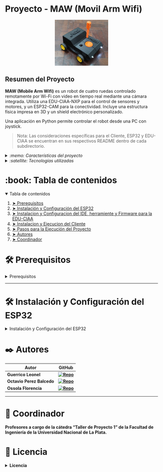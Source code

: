 <!-- Titulo del proyecto -->

# Proyecto - MAW (Movil Arm Wifi)

<!-- Logo -->
<div align="center">
  <img src="https://github.com/leonelg99/TDP1-MAW/blob/main/docs/maw.jpg" width="35%">
</div>

<!-- Descripción del proyecto -->

<h2 id="resumen-del-proyecto">Resumen del Proyecto</h2>
<p><strong>MAW (Mobile Arm Wifi)</strong> es un robot de cuatro ruedas controlado remotamente por Wi-Fi con video en tiempo real mediante una cámara integrada. Utiliza una EDU-CIAA-NXP para el control de sensores y motores, y un ESP32-CAM para la conectividad. Incluye una estructura física impresa en 3D y un shield electrónico personalizado.</p>
<p>Una aplicación en Python permite controlar el robot desde una PC con joystick.</p>
<blockquote>Nota: Las consideraciones específicas para el Cliente, ESP32 y EDU-CIAA se encuentran en sus respectivos README dentro de cada subdirectorio.</blockquote>


<details>
  <summary><i>:memo: Características del proyecto</i></summary>
  <ol>
  <li>Control remoto por joystick (movimiento, luces, cámara)</li>
  <li>Transmisión de video SVGA (800x600)</li>
  <li>Diseño modular (ESP32-CAM / EDU-CIAA / App PC)</li>
  <li>Código embebido con FreeRTOS y sAPI</li>
  </ol>
</details>

<details> 
  <summary><i>:satellite: Tecnologías utilizadas</i></summary>
  <ol> 
    <li>Software:</li>
    <ul>
      <li>C (sAPI para EDU-CIAA)</li>
      <li>Arduino + FreeRTOS (ESP32)</li>
      <li>Python 3 (Tkinter, Pygame, Pillow)</li>
      <li>Proteus (diseño de PCB)</li>
    </ul>
    <li>Hardmware(ESP32-CAM)</li>
    <ul>
      <li>ESP32-CAM con cámara OV2640</li>
      <li>EDU-CIAA-NXP (ARM Cortex-M4)</li>
      <li>Shield L293D + 74HC595</li>
      <li>4 Motores DC, servomotores opcionales</li>
      <li>Step-down LM2596</li>
      <li>Chasis 3D (PLA)</li>
    </ul>
  </ol>
</details>

<!-- Tabla de contenidos -->
<h1 id="table-of-contents">:book: Tabla de contenidos</h1>
<details open="open">
  <summary>Tabla de contenidos</summary>
  <ol>
    <li><a href="#prerequisites">➤ Prerequisitos</a></li>
    <li><a href="#installation-esp32">➤ Instalación y Configuración del ESP32</a></li>
    <li><a href="#installation-edu-ciaa">➤ Instalacion y Configuracion del IDE, herramiente y Firmware para la EDU-CIAA</a></li>
    <li><a href="#installation-cli">➤ Instalacion y Ejecucion del Cliente</a></li>
    <li><a href="#execution-steps">➤ Pasos para la Ejecución del Proyecto</a></li>
    <li><a href="#authors">➤ Autores</a></li>
    <li><a href="#coordinador">➤ Coordinador</a></li>
  </ol>
</details>

<!-- Prerequisitos SOFTWARE -->
<h1 id="prerequisites">🛠️ Prerequisitos</h1>
<details>
  <summary>Prerequisitos</summary>
  <p>El proyecto requiere la instalación de los siguientes componentes de software:</p>
  <ul>
    <li>
      <b>Visual Studio Code:</b> Editor de código necesario para el desarrollo del Cliente.
    </li>
    <li>
      <b>Arduino IDE:</b> Ide para la programacion ESP32.
    </li>
    <li>
      <b>Python:</b> Lenguaje para desarrollar el CLI.
    </li>
    <li>
      <b>IDE EDU-CIAA:</b> Version de Eclipse con todas las herramientas necesarias para programar y testear la EDU-CIAA.
    </li>
  </ul>
</details>

---

<!-- Prerequisitos ESP32 -->
<h1 id="installation-esp32">🛠️ Instalación y Configuración del ESP32</h1>
<details>
  <summary>Instalación y Configuración del ESP32</summary>
  <ol>
    <li>Abre <b>Visual Studio Code</b> y navega a la carpeta del proyecto: <code>2024-A2-LIDAR-VL53L0X</code>.</li>
    <li>Posiciónate en la carpeta <code>Microcontroller</code> (donde se encuentra el código en C).</li>
    <li>Conecta el ESP32 a un puerto USB de la computadora.</li>
    <li>Abrir <b>platformion.ini</b> y modificar <b>upload_port</b> con el numero de puerto al que se conecto el ESP32.</li>
    <li>Desde el menú inferior de <b>PlatformIO</b>, presiona el botón de subida de programa para compilar y cargar el firmware al ESP32.</li>
    <li>O en la consola, ejecutar <b>pio run -t upload<b></li>
  </ol>
  <p>Tras estos pasos, el ESP32 estará configurado y listo para ejecutar las instrucciones del proyecto.</p>
</details>


<h1 id="authors">✒️ Autores</h1>

| Autor                     | GitHub                                                                                                           |
| ------------------------- | ---------------------------------------------------------------------------------------------------------------- |
| **Guerrico Leonel**       | [![Repo](https://badgen.net/badge/icon/leonelg99?icon=github&label)](https://github.com/leonelg99)               |
| **Octavio Perez Balcedo** | [![Repo](https://badgen.net/badge/icon/OctavioPB1?icon=github&label)](https://github.com/OctavioPB1)       |
| **Ossola Florencia**      | [![Repo](https://badgen.net/badge/icon/florencia-ossola?icon=github&label)](https://github.com/florencia-ossola) |

---

<h1 id="coordinador">📌 Coordinador</h1>

<p>Profesores a cargo de la cátedra “Taller de Proyecto 1” de la Facultad de Ingeniería de la Universidad Nacional de La Plata.</p>

<!-- Licencia -->
<h1 id="license">📄 Licencia</h1>
<details>
  <summary>Licencia</summary>
  <p>Este proyecto está bajo la Licencia <b>GPL-3.0 license</b>.</p>
  <p>Mira el archivo <code>LICENSE</code> para más detalles.</p>
</details>
